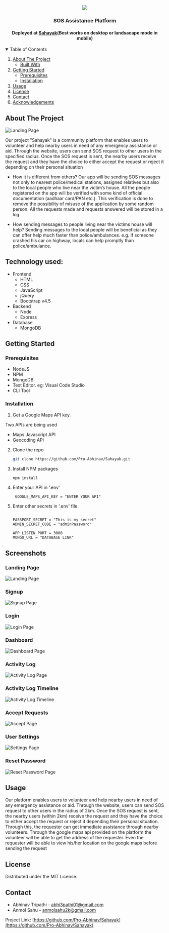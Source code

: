 <p align="center">
  <a href="https://github.com/othneildrew/Best-README-Template">
    <img src="https://fontmeme.com/permalink/210320/c38112f2aab8c423e67f009a7a09a42b.png" >
  </a>

  <h3 align="center">SOS Assistance Platform</h3>
  <h4 align="center">Deployed at <a href="https://sahayak-sos.herokuapp.com/" target="_blank">Sahayak</a>(Best works on desktop or landsacape mode in mobile)</h4>

</p>



<!-- TABLE OF CONTENTS -->
<details open="open">
  <summary>Table of Contents</summary>
  <ol>
    <li>
      <a href="#about-the-project">About The Project</a>
      <ul>
        <li><a href="#built-with">Built With</a></li>
      </ul>
    </li>
    <li>
      <a href="#getting-started">Getting Started</a>
      <ul>
        <li><a href="#prerequisites">Prerequisites</a></li>
        <li><a href="#installation">Installation</a></li>
      </ul>
    </li>
    <li><a href="#usage">Usage</a></li>
    <li><a href="#license">License</a></li>
    <li><a href="#contact">Contact</a></li>
    <li><a href="#acknowledgements">Acknowledgements</a></li>
  </ol>
</details>



<!-- ABOUT THE PROJECT -->
## About The Project


![Landing Page](https://github.com/anmolsahu2k/Sahayak/blob/master/public/assets/img/landing.png)

Our project "Sahayak" is a community platform that enables users to volunteer and help nearby users in need of any emergency assistance or aid. Through the website, users can send SOS request to other users in the specified radius. Once the SOS request is sent, the nearby users receive the request and they have the choice to either accept the request or reject it depending on their personal situation

* How it is different from others? 
Our app will be sending SOS messages not only to nearest police/medical stations, assigned relatives but also to the local people who live near the victim’s house.
All the people registered on the app will be verified with some kind of official documentation (aadhaar card/PAN etc.). This verification is done to remove the possibility of misuse of the application by some random person. All the requests made and requests answered will be stored in a log.

* How sending messages to people living near the victims house will help? 
Sending messages to the local people will be beneficial as they can offer help much faster than police/ambulances.
e.g. If someone crashed his car on highway, locals can help promptly than police/ambulance.

## Technology used:
* Frontend
    * HTML
    * CSS
    * JavaScript
    * jQuery
    * Bootstrap v4.5
* Backend
    * Node
    * Express
* Database
    * MongoDB


<!-- GETTING STARTED -->
## Getting Started
### Prerequisites

* NodeJS
* NPM
* MongoDB
* Text Editor. eg: Visual Code Studio
* CLI Tool

### Installation

1. Get a Google Maps API key. 

Two APIs are being used 
- Maps Javascript API
- Geocoding API

2. Clone the repo
   ```sh
   git clone https://github.com/Pro-Abhinav/Sahayak.git
   ```
3. Install NPM packages
   ```sh
   npm install
   ```
4. Enter your API in '.env'
   ```dotenv
    GOOGLE_MAPS_API_KEY = "ENTER YOUR API"
   ```
5. Enter other secrets in '.env' file.
    ```dotenv

    PASSPORT_SECRET = "This is my secret"
    ADMIN_SECRET_CODE = "adminPassword"

    APP_LISTEN_PORT = 3000
    MONGO_URL = "DATABASE LINK"
    ```


## Screenshots

### Landing Page
![Landing Page](https://github.com/anmolsahu2k/Sahayak/blob/master/public/assets/img/landing.png)
### Signup
![Signup Page](https://github.com/anmolsahu2k/Sahayak/blob/master/public/assets/img/signup.jpeg)
### Login
![Login Page](https://github.com/anmolsahu2k/Sahayak/blob/master/public/assets/img/login.jpeg)
### Dashboard
![Dashboard Page](https://github.com/anmolsahu2k/Sahayak/blob/master/public/assets/img/dashboard.jpeg)
### Activity Log
![Activity Log Page](https://github.com/anmolsahu2k/Sahayak/blob/master/public/assets/img/activityLog.jpeg)
### Activity Log Timeline
![Activity Log Timeline](https://github.com/anmolsahu2k/Sahayak/blob/master/public/assets/img/activityLogTimeline.jpeg)
### Accept Requests
![Accept Page](https://github.com/anmolsahu2k/Sahayak/blob/master/public/assets/img/accept.jpeg)
### User Settings
![Settings Page](https://github.com/anmolsahu2k/Sahayak/blob/master/public/assets/img/settings.jpeg)
### Reset Password
![Reset Password Page](https://github.com/anmolsahu2k/Sahayak/blob/master/public/assets/img/reset.png)



<!-- USAGE EXAMPLES -->
## Usage

Our platform enables users to volunteer and help nearby users in need of any emergency assistance or aid. Through the website, users can send SOS request to other users in the radius of 2km. Once the SOS request is sent, the nearby users (within 2km) receive the request and they have the choice to either accept the request or reject it depending their personal situation.<br>
Through this, the requester can get immediate assistance through nearby volunteers.
Through the google maps api provided on the platform the volunteer will be able to get the address of the requester.
Even the requester will be able to view his/her location on the google maps before sending the request 



<!-- LICENSE -->
## License

Distributed under the MIT License.



<!-- CONTACT -->
## Contact

- Abhinav Tripathi - abhi3pathi01@gmail.com
- Anmol Sahu - anmolsahu2k@gmail.com

Project Link: [https://github.com/Pro-Abhinav/Sahayak](https://github.com/Pro-Abhinav/Sahayak)